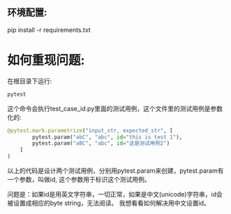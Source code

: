 
## 环境配置:

pip install -r requirements.txt

# 如何重现问题:
在根目录下运行:
```python
pytest
```

这个命令会执行test_case_id.py里面的测试用例，这个文件里的测试用例是参数化的:
```python
@pytest.mark.parametrize("input_str, expected_str", [
        pytest.param("abC", "abc", id="this is test 1"),
        pytest.param("aBC", "abc", id="这是测试用例2")
    ]
)
```

以上的代码是设计两个测试用例，分别用pytest.param来创建，pytest.param有一个参数，叫做id, 这个参数用于标识这个测试用例。

问题是：如果id是用英文字符串，一切正常，如果是中文(unicode)字符串，id会被设置成相应的byte string，无法阅读。
我想看看如何解决用中文设置id。

